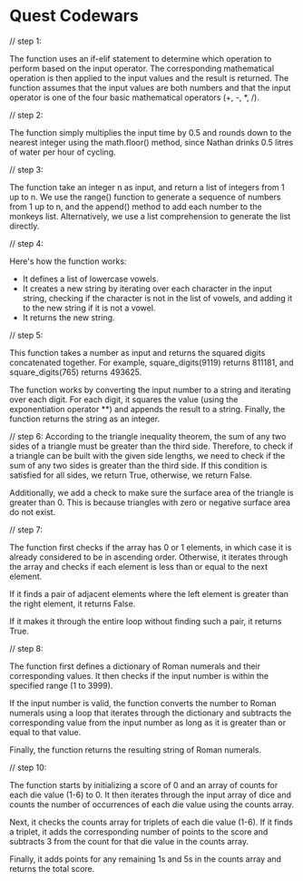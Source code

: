 # Quest Codewars

// step 1:

The function uses an if-elif statement to determine which operation to perform based on the input operator. 
The corresponding mathematical operation is then applied to the input values and the result is returned. 
The function assumes that the input values are both numbers and that the input operator is one of the four basic mathematical 
operators (+, -, *, /).

// step 2:

The function simply multiplies the input time by 0.5 and rounds down to the nearest integer using the math.floor() method, 
since Nathan drinks 0.5 litres of water per hour of cycling.

// step 3:

The function take an integer n as input, and return a list of integers from 1 up to n. 
We use the range() function to generate a sequence of numbers from 1 up to n, and the append() method to add each number to the monkeys list. Alternatively, we use a list comprehension to generate the list directly.

// step 4:

Here's how the function works:

* It defines a list of lowercase vowels.
* It creates a new string by iterating over each character in the input string, checking if the character is not in the list of vowels, 
    and adding it to the new string if it is not a vowel.
* It returns the new string.

// step 5:

This function takes a number as input and returns the squared digits concatenated together.
For example, square_digits(9119) returns 811181, and square_digits(765) returns 493625.

The function works by converting the input number to a string and iterating over each digit. For each digit, it squares the value (using the exponentiation operator **) and appends the result to a string. Finally, the function returns the string as an integer.

// step 6:
According to the triangle inequality theorem, the sum of any two sides of a triangle must be greater than the third side. 
Therefore, to check if a triangle can be built with the given side lengths, we need to check if the sum of any two sides is greater than the third side. If this condition is satisfied for all sides, we return True, otherwise, we return False.

Additionally, we add a check to make sure the surface area of the triangle is greater than 0. This is because triangles with zero or negative surface area do not exist.

// step 7:

The function first checks if the array has 0 or 1 elements, in which case it is already considered to be in ascending order. 
Otherwise, it iterates through the array and checks if each element is less than or equal to the next element.

If it finds a pair of adjacent elements where the left element is greater than the right element, it returns False. 

If it makes it through the entire loop without finding such a pair, it returns True.

// step 8:

The function first defines a dictionary of Roman numerals and their corresponding values. It then checks if the input number is within the specified range (1 to 3999). 

If the input number is valid, the function converts the number to Roman numerals using a loop that iterates through the dictionary and subtracts the corresponding value from the input number as long as it is greater than or equal to that value. 

Finally, the function returns the resulting string of Roman numerals.

// step 10:

The function starts by initializing a score of 0 and an array of counts for each die value (1-6) to 0. 
It then iterates through the input array of dice and counts the number of occurrences of each die value using the counts array.

Next, it checks the counts array for triplets of each die value (1-6). If it finds a triplet, it adds the corresponding number of points to the score and subtracts 3 from the count for that die value in the counts array.

Finally, it adds points for any remaining 1s and 5s in the counts array and returns the total score.

